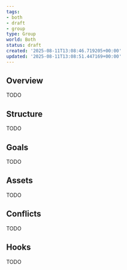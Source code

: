 ```yaml
---
tags:
- both
- draft
- group
type: Group
world: Both
status: draft
created: '2025-08-11T13:08:46.719205+00:00'
updated: '2025-08-11T13:08:51.447169+00:00'
---
```



## Overview

TODO
## Structure

TODO
## Goals

TODO
## Assets

TODO
## Conflicts

TODO
## Hooks

TODO
